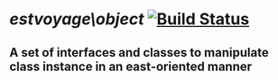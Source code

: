 # *estvoyage\object* [![Build Status](https://api.travis-ci.org/estvoyage/object.svg)](https://travis-ci.org/estvoyage/object)

## A set of interfaces and classes to manipulate class instance in an east-oriented manner
